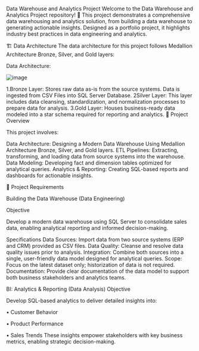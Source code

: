 Data Warehouse and Analytics Project
Welcome to the Data Warehouse and Analytics Project repository! 🚀
This project demonstrates a comprehensive data warehousing and analytics solution, from building a data warehouse to generating actionable insights. Designed as a portfolio project, it highlights industry best practices in data engineering and analytics.

🏗️ Data Architecture
The data architecture for this project follows Medallion Architecture Bronze, Silver, and Gold layers: 

Data Architecture:

![image](https://github.com/user-attachments/assets/e51b4456-7911-459b-bbb7-c5e0ae3e16d3)





 

1.Bronze Layer: Stores raw data as-is from the source systems. Data is ingested from CSV Files into SQL Server Database.
2Silver Layer: This layer includes data cleansing, standardization, and normalization processes to prepare data for analysis.
3.Gold Layer: Houses business-ready data modeled into a star schema required for reporting and analytics.
📖 Project Overview

This project involves:

Data Architecture: Designing a Modern Data Warehouse Using Medallion Architecture Bronze, Silver, and Gold layers.
ETL Pipelines: Extracting, transforming, and loading data from source systems into the warehouse.
Data Modeling: Developing fact and dimension tables optimized for analytical queries.
Analytics & Reporting: Creating SQL-based reports and dashboards for actionable insights.

🚀 Project Requirements

Building the Data Warehouse (Data Engineering)

Objective

Develop a modern data warehouse using SQL Server to consolidate sales data, enabling analytical reporting and informed decision-making.

Specifications
Data Sources: Import data from two source systems (ERP and CRM) provided as CSV files.
Data Quality: Cleanse and resolve data quality issues prior to analysis.
Integration: Combine both sources into a single, user-friendly data model designed for analytical queries.
Scope: Focus on the latest dataset only; historization of data is not required.
Documentation: Provide clear documentation of the data model to support both business stakeholders and analytics teams.

BI: Analytics & Reporting (Data Analysis)
Objective

Develop SQL-based analytics to deliver detailed insights into:

•	Customer Behavior

•	Product Performance

•	Sales Trends
These insights empower stakeholders with key business metrics, enabling strategic decision-making.



